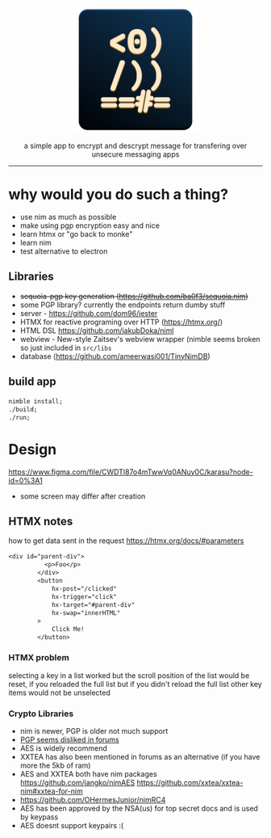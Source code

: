 <p align="center"><img width="250px" src="/bin/icon-dark.png" />
</p>
<p align="center">a simple app to encrypt and descrypt message for transfering over unsecure messaging apps</p>
<hr>

# why would you do such a thing?
- use nim as much as possible
- make using pgp encryption easy and nice
- learn htmx or "go back to monke"
- learn nim
- test alternative to electron 


## Libraries
- ~~sequoia-pgp key generation (https://github.com/ba0f3/sequoia.nim)~~
- some PGP library? currently the endpoints return dumby stuff
- server - https://github.com/dom96/jester
- HTMX for reactive programing over HTTP (https://htmx.org/)
- HTML DSL https://github.com/jakubDoka/niml
- webview -  New-style Zaitsev's webview wrapper (nimble seems broken so just included in `src/libs`
- database (https://github.com/ameerwasi001/TinyNimDB)

## build app
```
nimble install;
./build;
./run;
```

# Design

https://www.figma.com/file/CWDTl87o4mTwwVq0ANuy0C/karasu?node-id=0%3A1

- some screen may differ after creation

## HTMX notes

how to get data sent in the request
https://htmx.org/docs/#parameters

```
<div id="parent-div">
          <p>Foo</p>
        </div>
        <button 
            hx-post="/clicked"
            hx-trigger="click"
            hx-target="#parent-div"
            hx-swap="innerHTML"
        >
            Click Me!
        </button>
```        
### HTMX problem
selecting a key in a list worked but the scroll position of the list would be reset, if you reloaded the full list but if you didn't reload the full list other key items would not be unselected


### Crypto Libraries
- nim is newer, PGP is older not much support
- [PGP seems disliked in forums](https://www.engadget.com/2013-08-12-pgp-inventor-doesnt-use-pgp-because-it-doesnt-run-well-on-a-m.html?guccounter=1&guce_referrer=aHR0cHM6Ly9kdWNrZHVja2dvLmNvbS8&guce_referrer_sig=AQAAABNaq2vaDQnfHqhzVYdMHrEP3jBz22QUFxIPKZxxRae6SQbjg4yUxLMV71aGyZyfbi9-fP40K5l1eH_WHXE3Ug5IDG-rolAsjHlFT5YQr_M-cU9oKvxUteJJNr10SjWzGDEie0sweylJ822CVyBKWAuswTJjz6kSQZeJhbrcNFyT)
- AES is widely recommend
- XXTEA has also been mentioned in forums as an alternative (if you have more the 5kb of ram)
- AES and XXTEA both have nim packages https://github.com/jangko/nimAES https://github.com/xxtea/xxtea-nim#xxtea-for-nim
- https://github.com/OHermesJunior/nimRC4
- AES has been approved by the NSA(us) for top secret docs and is used by keypass
- AES doesnt support keypairs :(
